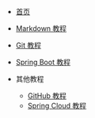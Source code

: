 * [首页](/)

* [Markdown 教程](markdown/markdown.md)

* [Git 教程](git/git-command.md)

* [Spring Boot 教程](springboot/README.md)

* 其他教程

  * [GitHub 教程](github/github-search-advanced.md)
  * [Spring Cloud 教程](springcloud/README.md)

<!-- * 项目地址

  * [示例代码](https://github.com/cxy35/learning)
  * [示例代码（Spring Boot）](https://github.com/cxy35/spring-boot-samples)
  * [示例代码（Spring Cloud）](https://github.com/cxy35/spring-cloud-samples)
  * [人力资源管理系统](https://github.com/cxy35/hr)

* 个人站点

  * [独立站点](https://www.cxy35.com)
  * [CSDN](https://blog.csdn.net/cxy35)
  * [OSCHINA](https://my.oschina.net/cxy35)
  * [GitHub](https://github.com/cxy35)
  * [Gitee](https://gitee.com/cxy35) -->